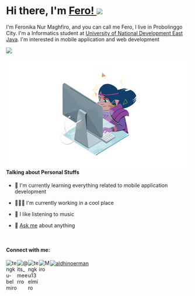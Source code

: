 # Hi there, I'm <a href="https://feronikanm.github.com/"> Fero! </a><img src="https://github.com/TheDudeThatCode/TheDudeThatCode/blob/master/Assets/Hi.gif" width="29px">


I'm Feronika Nur Maghfiro, and you can call me Fero, I live in Probolinggo City. 
I'm a Informatics student at [University of National Development East Java](https://upnjatim.ac.id).
I'm interested in mobile application and web development
<br>

![](https://komarev.com/ghpvc/?username=feronikanm)

<img align="right" alt="GIF" src="https://github.com/feronikanm/feronikanm/blob/main/8HMd.gif?raw=true" width="500" height="300" />

<br>
<h4>Talking about Personal Stuffs</h4>

- 🌱 I'm currently learning everything related to mobile application development

- 👨🏽‍💻 I'm currently working in a cool place

- 🎸 I like listening to music

- 💬 [Ask me](https://github.com/feronikanm/feronikanm/issues) about anything
<br/>

<h4>Connect with me:</h4>

<a href="https://www.linkedin.com/in/feronikanm/" target="blank">
  <img align="left" alt="tengku-belmiro" width="30px" src="https://cdn1.iconfinder.com/data/icons/logotypes/32/square-linkedin-512.png" />
</a>
<a href="https://www.instagram.com/feronikanm/" target="blank">
  <img align="left" alt="@its_meerro" width="30px" src="https://cdn2.iconfinder.com/data/icons/social-media-applications/64/social_media_applications_3-instagram-512.png" />
</a>
<a href="mailto:feronikanm@gmail.com" target="blank">
  <img align="left" alt="tengku13elmiro" width="30px" src="https://cdn2.iconfinder.com/data/icons/social-icons-color/512/gmail-256.png" />
</a>
<a href="https://medium.com/@feronikanm" target="blank">
  <img align="left" alt="Miro" width="30px" src="https://cdn3.iconfinder.com/data/icons/social-media-black-white-2/512/BW_Medium_glyph_svg-512.png" />
</a>
<a href="https://dev.to/feronikanm" target="blank"><img align="center" src="https://cdn.jsdelivr.net/npm/simple-icons@3.0.1/icons/dev-dot-to.svg" alt="aldhinoerman" height="30" width="40" />
</a>


<!--
**feronikanm/feronikanm** is a ✨ _special_ ✨ repository because its `README.md` (this file) appears on your GitHub profile.

Here are some ideas to get you started:

Hello There 👋
- 🔭 I’m currently working on ...
- 🌱 I’m currently learning ...
- 👯 I’m looking to collaborate on ...
- 🤔 I’m looking for help with ...
- 💬 Ask me about ...
- 📫 How to reach me: ...
- 😄 Pronouns: ...
- ⚡ Fun fact: ...
-->

